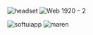 ![headset](https://user-images.githubusercontent.com/58139175/159912559-ba8a806e-6b6e-45c8-8b3c-63a743c28665.png)
![Web 1920 – 2](https://user-images.githubusercontent.com/58139175/159912546-8f237db3-c04a-4aa3-a359-a94fc7870dbb.png)

![softuiapp](https://user-images.githubusercontent.com/58139175/159912567-ed72425e-444e-43e9-a53e-c088e77cfb3b.png)
![maren](https://user-images.githubusercontent.com/58139175/159912573-7edfb3d5-8802-4725-9ea9-13d84a609cc2.png)
